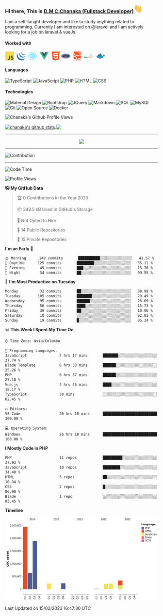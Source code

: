 <!-- ### Hi there  -->
<h3>Hi there, This is <a href="#">D.M C.Chanaka (Fullstack Developer)</a><img src="https://raw.githubusercontent.com/ABSphreak/ABSphreak/master/gifs/Hi.gif" width="30px"></h3>

<p>I am a self-taught developer and like to study anything related to programming. Currently I am interested on @laravel and I am actively looking for a job on laravel & vueJs.</p>

#### Worked with

<img width="30px" src="https://raw.githubusercontent.com/devicons/devicon/master/icons/javascript/javascript-original.svg" alt="cchanaka: Javascript" />&nbsp;
<img width="30px" src="https://raw.githubusercontent.com/devicons/devicon/master/icons/jquery/jquery-original.svg" alt="cchanaka: Jquery" />&nbsp; 
<img width="30px" src="https://raw.githubusercontent.com/devicons/devicon/master/icons/react/react-original.svg" alt="cchanaka: React" />&nbsp; 
<img width="30px" src="https://raw.githubusercontent.com/devicons/devicon/master/icons/vuejs/vuejs-original.svg" alt="cchanaka: VueJS" />&nbsp;
<img width="30px" src="https://raw.githubusercontent.com/devicons/devicon/master/icons/html5/html5-original.svg" alt="cchanaka: HTML5" /> 
<img width="30px" src="https://raw.githubusercontent.com/devicons/devicon/master/icons/php/php-original.svg" alt="cchanaka: PHP" />&nbsp;
<img width="30px" src="https://raw.githubusercontent.com/devicons/devicon/master/icons/laravel/laravel-plain-wordmark.svg" alt="cchanaka: Laravel" />&nbsp; 
<img width="30px" src="https://raw.githubusercontent.com/devicons/devicon/master/icons/mysql/mysql-original-wordmark.svg" alt="cchanaka: MySQL" />&nbsp; 
<img width="30px" src="https://raw.githubusercontent.com/devicons/devicon/master/icons/docker/docker-original.svg" alt="cchanaka: Docker" />

#### Languages

![TypeScript](https://img.shields.io/badge/-TypeScript-fff?&logo=TypeScript&logoColor=007ACC)
![JavaScript](https://img.shields.io/badge/-JavaScript-fff?&logo=JavaScript&logoColor=ddc508)
![PHP](https://img.shields.io/badge/-PHP-fff?&logo=PHP)
![HTML](https://img.shields.io/badge/-HTML-fff?&logo=HTML5)
![CSS](https://img.shields.io/badge/-CSS-fff?&logo=CSS3&logoColor=blue)

#### Technologies
![Material Design](https://img.shields.io/badge/-Material%20Design-fff?style=flat&logo=material-design&logoColor=blue)
![Bootstrap](https://img.shields.io/badge/-Bootstrap-fff?style=flat&logo=bootstrap&logoColor=563D7C)
![JQuery](https://img.shields.io/badge/-JQuery-fff?style=flat&logo=jquery&logoColor=blue)
![Markdown](https://img.shields.io/badge/-Markdown-fff?style=flat&logo=markdown&logoColor=black)
![SQL](https://img.shields.io/badge/-SQL-fff?style=flat&logo=Microsoft-SQL-Server&logoColor=blue)
![MySQL](https://img.shields.io/badge/-MySQL-fff?style=flat&logo=mysql)
![Git](https://img.shields.io/badge/-Git-fff?style=flat&logo=git)
![Open Source](https://img.shields.io/badge/-Open%20Source-fff?style=flat&logo=open-source-Initiative)
![Docker](https://img.shields.io/badge/-Docker-fff?style=flat&logo=Docker)

![Chanaka's Github Profile Views](https://komarev.com/ghpvc/?username=dmcchanaka&color=blueviolet) 

<a href="https://github.com/dmcchanaka">
    <img height="150px" align="center" src="https://github-readme-stats.vercel.app/api?username=dmcchanaka&show_icons=true&include_all_commits=true&theme=radical&line_height=27&count_private=true" alt="chanaka's github stats"/>
</a>

<a href="https://github.com/dmcchanaka">
    <img height="150px" align="center" src="https://github-readme-stats.vercel.app/api/top-langs/?username=dmcchanaka&theme=radical&layout=compact&langs_count=10" />
</a>
<hr>
<div align="center">
<a href="https://github.com/dmcchanaka">
    <img align="center" src="https://github-readme-streak-stats.herokuapp.com/?user=dmcchanaka&hide_border=true&theme=radical" />
</a>
<hr>
</div>

![Contribution](https://activity-graph.herokuapp.com/graph?username=dmcchanaka&theme=react-dark&hide_border=true&area=true&include_all_commits=true)
<hr>

<!--START_SECTION:waka-->
![Code Time](http://img.shields.io/badge/Code%20Time-1%2C382%20hrs%2041%20mins-blue)

![Profile Views](http://img.shields.io/badge/Profile%20Views-0-blue)

**🐱 My GitHub Data** 

> 🏆 0 Contributions in the Year 2023
 > 
> 📦 349.5 kB Used in GitHub's Storage 
 > 
> 🚫 Not Opted to Hire
 > 
> 📜 14 Public Repositories 
 > 
> 🔑 15 Private Repositories  
 > 
**I'm an Early 🐤** 

```text
🌞 Morning      148 commits       ██████████░░░░░░░░░░░░░░░   41.57 % 
🌆 Daytime      125 commits       ████████░░░░░░░░░░░░░░░░░   35.11 % 
🌃 Evening       49 commits       ███░░░░░░░░░░░░░░░░░░░░░░   13.76 % 
🌙 Night         34 commits       ██░░░░░░░░░░░░░░░░░░░░░░░   09.55 % 

```
📅 **I'm Most Productive on Tuesday** 

```text
Monday          32 commits       ██░░░░░░░░░░░░░░░░░░░░░░░   08.99 % 
Tuesday        105 commits       ███████░░░░░░░░░░░░░░░░░░   29.49 % 
Wednesday       95 commits       ██████░░░░░░░░░░░░░░░░░░░   26.69 % 
Thursday        56 commits       ████░░░░░░░░░░░░░░░░░░░░░   15.73 % 
Friday          39 commits       ██░░░░░░░░░░░░░░░░░░░░░░░   10.96 % 
Saturday        10 commits       ░░░░░░░░░░░░░░░░░░░░░░░░░   02.81 % 
Sunday          19 commits       █░░░░░░░░░░░░░░░░░░░░░░░░   05.34 % 

```


📊 **This Week I Spent My Time On** 

```text
⌚︎ Time Zone: Asia/Colombo

💬 Programming Languages: 
JavaScript               7 hrs 17 mins       ███████░░░░░░░░░░░░░░░░░░   27.74 % 
Blade Template           6 hrs 38 mins       ██████░░░░░░░░░░░░░░░░░░░   25.26 % 
PHP                      6 hrs 37 mins       ██████░░░░░░░░░░░░░░░░░░░   25.18 % 
Vue.js                   4 hrs 46 mins       ████░░░░░░░░░░░░░░░░░░░░░   18.17 % 
TypeScript               38 mins             ░░░░░░░░░░░░░░░░░░░░░░░░░   02.45 % 

🔥 Editors: 
VS Code                  26 hrs 18 mins      █████████████████████████   100.00 % 

💻 Operating System: 
Windows                  26 hrs 18 mins      █████████████████████████   100.00 % 

```

**I Mostly Code in PHP** 

```text
PHP                      11 repos            █████████░░░░░░░░░░░░░░░░   37.93 % 
JavaScript               10 repos            ████████░░░░░░░░░░░░░░░░░   34.48 % 
HTML                     3 repos             ██░░░░░░░░░░░░░░░░░░░░░░░   10.34 % 
CSS                      2 repos             █░░░░░░░░░░░░░░░░░░░░░░░░   06.90 % 
Blade                    1 repo              ░░░░░░░░░░░░░░░░░░░░░░░░░   03.45 % 

```


**Timeline**

![Chart not found](https://raw.githubusercontent.com/dmcchanaka/dmcchanaka/main/charts/bar_graph.png) 


 Last Updated on 15/02/2023 16:47:30 UTC
<!--END_SECTION:waka-->

